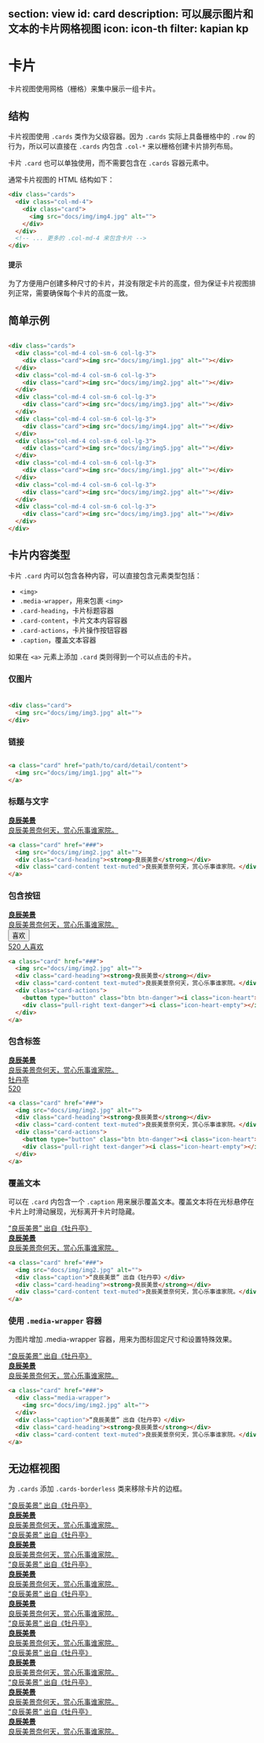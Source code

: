 ﻿section: view
id: card
description: 可以展示图片和文本的卡片网格视图
icon: icon-th
filter: kapian kp
---

# 卡片

卡片视图使用网格（栅格）来集中展示一组卡片。

<style>
.example-cards {padding-bottom: 0;}
.example-cards > .card {width: 300px; max-width: 100%; margin-bottom: 20px;}
.example-cards > .cards-condensed {margin-bottom: 20px}
</style>

## 结构

卡片视图使用 `.cards` 类作为父级容器。因为 `.cards` 实际上具备栅格中的 `.row` 的行为，所以可以直接在 `.cards` 内包含 `.col-*` 来以栅格创建卡片排列布局。

卡片 `.card` 也可以单独使用，而不需要包含在 `.cards` 容器元素中。

通常卡片视图的 HTML 结构如下：

```html
<div class="cards">
  <div class="col-md-4">
    <div class="card">
      <img src="docs/img/img4.jpg" alt="">
    </div>
  </div>
  <!-- ... 更多的 .col-md-4 来包含卡片 -->
</div>
```

<div class="alert alert-primary-inverse">
  <h4>提示</h4>
  <p>为了方便用户创建多种尺寸的卡片，并没有限定卡片的高度，但为保证卡片视图排列正常，需要确保每个卡片的高度一致。</p>
</div>

## 简单示例

<example class="example-cards">
  <div class="cards">
    <div class="col-md-4 col-sm-6 col-lg-3">
      <div class="card"><img src="docs/img/img1.jpg" alt=""></div>
    </div>
    <div class="col-md-4 col-sm-6 col-lg-3">
      <div class="card"><img src="docs/img/img2.jpg" alt=""></div>
    </div>
    <div class="col-md-4 col-sm-6 col-lg-3">
      <div class="card"><img src="docs/img/img3.jpg" alt=""></div>
    </div>
    <div class="col-md-4 col-sm-6 col-lg-3">
      <div class="card"><img src="docs/img/img4.jpg" alt=""></div>
    </div>
    <div class="col-md-4 col-sm-6 col-lg-3">
      <div class="card"><img src="docs/img/img5.jpg" alt=""></div>
    </div>
    <div class="col-md-4 col-sm-6 col-lg-3">
      <div class="card"><img src="docs/img/img1.jpg" alt=""></div>
    </div>
    <div class="col-md-4 col-sm-6 col-lg-3">
      <div class="card"><img src="docs/img/img2.jpg" alt=""></div>
    </div>
    <div class="col-md-4 col-sm-6 col-lg-3">
      <div class="card"><img src="docs/img/img3.jpg" alt=""></div>
    </div>
  </div>
</example>

```html
<div class="cards">
  <div class="col-md-4 col-sm-6 col-lg-3">
    <div class="card"><img src="docs/img/img1.jpg" alt=""></div>
  </div>
  <div class="col-md-4 col-sm-6 col-lg-3">
    <div class="card"><img src="docs/img/img2.jpg" alt=""></div>
  </div>
  <div class="col-md-4 col-sm-6 col-lg-3">
    <div class="card"><img src="docs/img/img3.jpg" alt=""></div>
  </div>
  <div class="col-md-4 col-sm-6 col-lg-3">
    <div class="card"><img src="docs/img/img4.jpg" alt=""></div>
  </div>
  <div class="col-md-4 col-sm-6 col-lg-3">
    <div class="card"><img src="docs/img/img5.jpg" alt=""></div>
  </div>
  <div class="col-md-4 col-sm-6 col-lg-3">
    <div class="card"><img src="docs/img/img1.jpg" alt=""></div>
  </div>
  <div class="col-md-4 col-sm-6 col-lg-3">
    <div class="card"><img src="docs/img/img2.jpg" alt=""></div>
  </div>
  <div class="col-md-4 col-sm-6 col-lg-3">
    <div class="card"><img src="docs/img/img3.jpg" alt=""></div>
  </div>
</div>
```

## 卡片内容类型

卡片 `.card` 内可以包含各种内容，可以直接包含元素类型包括：

 - `<img>`
 - `.media-wrapper`，用来包裹 `<img>`
 - `.card-heading`，卡片标题容器
 - `.card-content`，卡片文本内容容器
 - `.card-actions`，卡片操作按钮容器
 - `.caption`，覆盖文本容器

如果在 `<a>` 元素上添加 `.card` 类则得到一个可以点击的卡片。

### 仅图片

<example class="example-cards">
  <div class="card">
    <img src="docs/img/img3.jpg" alt="">
  </div>
</example>

```html
<div class="card">
  <img src="docs/img/img3.jpg" alt="">
</div>
```

### 链接

<example class="example-cards">
  <a class="card" href="###">
    <img src="docs/img/img1.jpg" alt="">
  </a>
</example>

```html
<a class="card" href="path/to/card/detail/content">
  <img src="docs/img/img1.jpg" alt="">
</a>
```

### 标题与文字

<example class="example-cards">
  <a class="card" href="###">
    <img src="docs/img/img2.jpg" alt="">
    <div class="card-heading"><strong>良辰美景</strong></div>
    <div class="card-content text-muted">良辰美景奈何天，赏心乐事谁家院。</div>
  </a>
</example>

```html
<a class="card" href="###">
  <img src="docs/img/img2.jpg" alt="">
  <div class="card-heading"><strong>良辰美景</strong></div>
  <div class="card-content text-muted">良辰美景奈何天，赏心乐事谁家院。</div>
</a>
```

### 包含按钮

<example class="example-cards">
  <a class="card" href="###">
    <img src="docs/img/img2.jpg" alt="">
    <div class="card-heading"><strong>良辰美景</strong></div>
    <div class="card-content text-muted">良辰美景奈何天，赏心乐事谁家院。</div>
    <div class="card-actions">
      <button type="button" class="btn btn-danger"><i class="icon-heart"></i> 喜欢</button>
      <div class="pull-right text-danger"><i class="icon-heart-empty"></i> 520 人喜欢</div>
    </div>
  </a>
</example>

```html
<a class="card" href="###">
  <img src="docs/img/img2.jpg" alt="">
  <div class="card-heading"><strong>良辰美景</strong></div>
  <div class="card-content text-muted">良辰美景奈何天，赏心乐事谁家院。</div>
  <div class="card-actions">
    <button type="button" class="btn btn-danger"><i class="icon-heart"></i> 喜欢</button>
    <div class="pull-right text-danger"><i class="icon-heart-empty"></i> 520 人喜欢</div>
  </div>
</a>
```

### 包含标签

<example class="example-cards">
  <a class="card" href="###">
    <img src="docs/img/img2.jpg" alt="">
    <div class="card-heading"><strong>良辰美景</strong></div>
    <div class="card-content text-muted">良辰美景奈何天，赏心乐事谁家院。</div>
    <div class="card-actions">
      <span class="label label-warning">牡丹亭</span>
      <div class="pull-right"><i class="icon-comments-alt"></i> 520</div>
    </div>
  </a>
</example>

```html
<a class="card" href="###">
  <img src="docs/img/img2.jpg" alt="">
  <div class="card-heading"><strong>良辰美景</strong></div>
  <div class="card-content text-muted">良辰美景奈何天，赏心乐事谁家院。</div>
  <div class="card-actions">
    <button type="button" class="btn btn-danger"><i class="icon-heart"></i> 喜欢</button>
    <div class="pull-right text-danger"><i class="icon-heart-empty"></i> 520 人喜欢</div>
  </div>
</a>
```

### 覆盖文本

可以在 `.card` 内包含一个 `.caption` 用来展示覆盖文本。覆盖文本将在光标悬停在卡片上时滑动展现，光标离开卡片时隐藏。

<example class="example-cards">
  <a class="card" href="###">
    <img src="docs/img/img2.jpg" alt="">
    <div class="caption">“良辰美景” 出自《牡丹亭》</div>
    <div class="card-heading"><strong>良辰美景</strong></div>
    <div class="card-content text-muted">良辰美景奈何天，赏心乐事谁家院。</div>
  </a>
</example>

```html
<a class="card" href="###">
  <img src="docs/img/img2.jpg" alt="">
  <div class="caption">“良辰美景” 出自《牡丹亭》</div>
  <div class="card-heading"><strong>良辰美景</strong></div>
  <div class="card-content text-muted">良辰美景奈何天，赏心乐事谁家院。</div>
</a>
```

### 使用 `.media-wrapper` 容器

为图片增加 .media-wrapper 容器，用来为图标固定尺寸和设置特殊效果。

<example class="example-cards">
  <a class="card" href="###">
    <div class="media-wrapper">
      <img src="docs/img/img2.jpg" alt="">
    </div>
    <div class="caption">“良辰美景” 出自《牡丹亭》</div>
    <div class="card-heading"><strong>良辰美景</strong></div>
    <div class="card-content text-muted">良辰美景奈何天，赏心乐事谁家院。</div>
  </a>
</example>

```html
<a class="card" href="###">
  <div class="media-wrapper">
    <img src="docs/img/img2.jpg" alt="">
  </div>
  <div class="caption">“良辰美景” 出自《牡丹亭》</div>
  <div class="card-heading"><strong>良辰美景</strong></div>
  <div class="card-content text-muted">良辰美景奈何天，赏心乐事谁家院。</div>
</a>
```

## 无边框视图

为 `.cards` 添加 `.cards-borderless` 类来移除卡片的边框。

<example class="example-cards">
  <div class="cards cards-borderless">
    <div class="col-md-4 col-sm-6 col-lg-3">
      <a class="card" href="###">
        <img src="docs/img/img2.jpg" alt="">
        <div class="caption">“良辰美景” 出自《牡丹亭》</div>
        <div class="card-heading"><strong>良辰美景</strong></div>
        <div class="card-content text-muted">良辰美景奈何天，赏心乐事谁家院。</div>
      </a>
    </div>
    <div class="col-md-4 col-sm-6 col-lg-3">
      <a class="card" href="###">
        <img src="docs/img/img1.jpg" alt="">
        <div class="caption">“良辰美景” 出自《牡丹亭》</div>
        <div class="card-heading"><strong>良辰美景</strong></div>
        <div class="card-content text-muted">良辰美景奈何天，赏心乐事谁家院。</div>
      </a>
    </div>
    <div class="col-md-4 col-sm-6 col-lg-3">
      <a class="card" href="###">
        <img src="docs/img/img5.jpg" alt="">
        <div class="caption">“良辰美景” 出自《牡丹亭》</div>
        <div class="card-heading"><strong>良辰美景</strong></div>
        <div class="card-content text-muted">良辰美景奈何天，赏心乐事谁家院。</div>
      </a>
    </div>
    <div class="col-md-4 col-sm-6 col-lg-3">
      <a class="card" href="###">
        <img src="docs/img/img4.jpg" alt="">
        <div class="caption">“良辰美景” 出自《牡丹亭》</div>
        <div class="card-heading"><strong>良辰美景</strong></div>
        <div class="card-content text-muted">良辰美景奈何天，赏心乐事谁家院。</div>
      </a>
    </div>
    <div class="col-md-4 col-sm-6 col-lg-3">
      <a class="card" href="###">
        <img src="docs/img/img3.jpg" alt="">
        <div class="caption">“良辰美景” 出自《牡丹亭》</div>
        <div class="card-heading"><strong>良辰美景</strong></div>
        <div class="card-content text-muted">良辰美景奈何天，赏心乐事谁家院。</div>
      </a>
    </div>
    <div class="col-md-4 col-sm-6 col-lg-3">
      <a class="card" href="###">
        <img src="docs/img/img2.jpg" alt="">
        <div class="caption">“良辰美景” 出自《牡丹亭》</div>
        <div class="card-heading"><strong>良辰美景</strong></div>
        <div class="card-content text-muted">良辰美景奈何天，赏心乐事谁家院。</div>
      </a>
    </div>
    <div class="col-md-4 col-sm-6 col-lg-3">
      <a class="card" href="###">
        <img src="docs/img/img1.jpg" alt="">
        <div class="caption">“良辰美景” 出自《牡丹亭》</div>
        <div class="card-heading"><strong>良辰美景</strong></div>
        <div class="card-content text-muted">良辰美景奈何天，赏心乐事谁家院。</div>
      </a>
    </div>
    <div class="col-md-4 col-sm-6 col-lg-3">
      <a class="card" href="###">
        <img src="docs/img/img5.jpg" alt="">
        <div class="caption">“良辰美景” 出自《牡丹亭》</div>
        <div class="card-heading"><strong>良辰美景</strong></div>
        <div class="card-content text-muted">良辰美景奈何天，赏心乐事谁家院。</div>
      </a>
    </div>
  </div>
</example>

<template class="pre-scrollable linenums"/>

```html
<div class="cards cards-borderless">
  <div class="col-md-4 col-sm-6 col-lg-3">
    <a class="card" href="###">
      <img src="docs/img/img2.jpg" alt="">
      <div class="caption">“良辰美景” 出自《牡丹亭》</div>
      <div class="card-heading"><strong>良辰美景</strong></div>
      <div class="card-content text-muted">良辰美景奈何天，赏心乐事谁家院。</div>
    </a>
  </div>
  <div class="col-md-4 col-sm-6 col-lg-3">
    <a class="card" href="###">
      <img src="docs/img/img1.jpg" alt="">
      <div class="caption">“良辰美景” 出自《牡丹亭》</div>
      <div class="card-heading"><strong>良辰美景</strong></div>
      <div class="card-content text-muted">良辰美景奈何天，赏心乐事谁家院。</div>
    </a>
  </div>
  <div class="col-md-4 col-sm-6 col-lg-3">
    <a class="card" href="###">
      <img src="docs/img/img5.jpg" alt="">
      <div class="caption">“良辰美景” 出自《牡丹亭》</div>
      <div class="card-heading"><strong>良辰美景</strong></div>
      <div class="card-content text-muted">良辰美景奈何天，赏心乐事谁家院。</div>
    </a>
  </div>
  <div class="col-md-4 col-sm-6 col-lg-3">
    <a class="card" href="###">
      <img src="docs/img/img4.jpg" alt="">
      <div class="caption">“良辰美景” 出自《牡丹亭》</div>
      <div class="card-heading"><strong>良辰美景</strong></div>
      <div class="card-content text-muted">良辰美景奈何天，赏心乐事谁家院。</div>
    </a>
  </div>
  <div class="col-md-4 col-sm-6 col-lg-3">
    <a class="card" href="###">
      <img src="docs/img/img3.jpg" alt="">
      <div class="caption">“良辰美景” 出自《牡丹亭》</div>
      <div class="card-heading"><strong>良辰美景</strong></div>
      <div class="card-content text-muted">良辰美景奈何天，赏心乐事谁家院。</div>
    </a>
  </div>
  <div class="col-md-4 col-sm-6 col-lg-3">
    <a class="card" href="###">
      <img src="docs/img/img2.jpg" alt="">
      <div class="caption">“良辰美景” 出自《牡丹亭》</div>
      <div class="card-heading"><strong>良辰美景</strong></div>
      <div class="card-content text-muted">良辰美景奈何天，赏心乐事谁家院。</div>
    </a>
  </div>
  <div class="col-md-4 col-sm-6 col-lg-3">
    <a class="card" href="###">
      <img src="docs/img/img1.jpg" alt="">
      <div class="caption">“良辰美景” 出自《牡丹亭》</div>
      <div class="card-heading"><strong>良辰美景</strong></div>
      <div class="card-content text-muted">良辰美景奈何天，赏心乐事谁家院。</div>
    </a>
  </div>
  <div class="col-md-4 col-sm-6 col-lg-3">
    <a class="card" href="###">
      <img src="docs/img/img5.jpg" alt="">
      <div class="caption">“良辰美景” 出自《牡丹亭》</div>
      <div class="card-heading"><strong>良辰美景</strong></div>
      <div class="card-content text-muted">良辰美景奈何天，赏心乐事谁家院。</div>
    </a>
  </div>
</div>
```

## 紧凑视图

为 `.cards` 添加 `.cards-condensed` 类可以得到更为紧凑的视图，卡片之间将没有间距。

<example class="example-cards">
  <div class="cards cards-condensed">
    <div class="col-md-4 col-sm-6 col-lg-3">
      <a class="card" href="###">
        <img src="docs/img/img2.jpg" alt="">
        <div class="caption">“良辰美景” 出自《牡丹亭》</div>
        <div class="card-heading"><strong>良辰美景</strong></div>
        <div class="card-content text-muted">良辰美景奈何天，赏心乐事谁家院。</div>
      </a>
    </div>
    <div class="col-md-4 col-sm-6 col-lg-3">
      <a class="card" href="###">
        <img src="docs/img/img1.jpg" alt="">
        <div class="caption">“良辰美景” 出自《牡丹亭》</div>
        <div class="card-heading"><strong>良辰美景</strong></div>
        <div class="card-content text-muted">良辰美景奈何天，赏心乐事谁家院。</div>
      </a>
    </div>
    <div class="col-md-4 col-sm-6 col-lg-3">
      <a class="card" href="###">
        <img src="docs/img/img5.jpg" alt="">
        <div class="caption">“良辰美景” 出自《牡丹亭》</div>
        <div class="card-heading"><strong>良辰美景</strong></div>
        <div class="card-content text-muted">良辰美景奈何天，赏心乐事谁家院。</div>
      </a>
    </div>
    <div class="col-md-4 col-sm-6 col-lg-3">
      <a class="card" href="###">
        <img src="docs/img/img4.jpg" alt="">
        <div class="caption">“良辰美景” 出自《牡丹亭》</div>
        <div class="card-heading"><strong>良辰美景</strong></div>
        <div class="card-content text-muted">良辰美景奈何天，赏心乐事谁家院。</div>
      </a>
    </div>
    <div class="col-md-4 col-sm-6 col-lg-3">
      <a class="card" href="###">
        <img src="docs/img/img3.jpg" alt="">
        <div class="caption">“良辰美景” 出自《牡丹亭》</div>
        <div class="card-heading"><strong>良辰美景</strong></div>
        <div class="card-content text-muted">良辰美景奈何天，赏心乐事谁家院。</div>
      </a>
    </div>
    <div class="col-md-4 col-sm-6 col-lg-3">
      <a class="card" href="###">
        <img src="docs/img/img2.jpg" alt="">
        <div class="caption">“良辰美景” 出自《牡丹亭》</div>
        <div class="card-heading"><strong>良辰美景</strong></div>
        <div class="card-content text-muted">良辰美景奈何天，赏心乐事谁家院。</div>
      </a>
    </div>
    <div class="col-md-4 col-sm-6 col-lg-3">
      <a class="card" href="###">
        <img src="docs/img/img1.jpg" alt="">
        <div class="caption">“良辰美景” 出自《牡丹亭》</div>
        <div class="card-heading"><strong>良辰美景</strong></div>
        <div class="card-content text-muted">良辰美景奈何天，赏心乐事谁家院。</div>
      </a>
    </div>
    <div class="col-md-4 col-sm-6 col-lg-3">
      <a class="card" href="###">
        <img src="docs/img/img5.jpg" alt="">
        <div class="caption">“良辰美景” 出自《牡丹亭》</div>
        <div class="card-heading"><strong>良辰美景</strong></div>
        <div class="card-content text-muted">良辰美景奈何天，赏心乐事谁家院。</div>
      </a>
    </div>
  </div>
</example>

<template class="pre-scrollable linenums"/>

```html
<div class="cards cards-condensed">
  <div class="col-md-4 col-sm-6 col-lg-3">
    <a class="card" href="###">
      <img src="docs/img/img2.jpg" alt="">
      <div class="caption">“良辰美景” 出自《牡丹亭》</div>
      <div class="card-heading"><strong>良辰美景</strong></div>
      <div class="card-content text-muted">良辰美景奈何天，赏心乐事谁家院。</div>
    </a>
  </div>
  <div class="col-md-4 col-sm-6 col-lg-3">
    <a class="card" href="###">
      <img src="docs/img/img1.jpg" alt="">
      <div class="caption">“良辰美景” 出自《牡丹亭》</div>
      <div class="card-heading"><strong>良辰美景</strong></div>
      <div class="card-content text-muted">良辰美景奈何天，赏心乐事谁家院。</div>
    </a>
  </div>
  <div class="col-md-4 col-sm-6 col-lg-3">
    <a class="card" href="###">
      <img src="docs/img/img5.jpg" alt="">
      <div class="caption">“良辰美景” 出自《牡丹亭》</div>
      <div class="card-heading"><strong>良辰美景</strong></div>
      <div class="card-content text-muted">良辰美景奈何天，赏心乐事谁家院。</div>
    </a>
  </div>
  <div class="col-md-4 col-sm-6 col-lg-3">
    <a class="card" href="###">
      <img src="docs/img/img4.jpg" alt="">
      <div class="caption">“良辰美景” 出自《牡丹亭》</div>
      <div class="card-heading"><strong>良辰美景</strong></div>
      <div class="card-content text-muted">良辰美景奈何天，赏心乐事谁家院。</div>
    </a>
  </div>
  <div class="col-md-4 col-sm-6 col-lg-3">
    <a class="card" href="###">
      <img src="docs/img/img3.jpg" alt="">
      <div class="caption">“良辰美景” 出自《牡丹亭》</div>
      <div class="card-heading"><strong>良辰美景</strong></div>
      <div class="card-content text-muted">良辰美景奈何天，赏心乐事谁家院。</div>
    </a>
  </div>
  <div class="col-md-4 col-sm-6 col-lg-3">
    <a class="card" href="###">
      <img src="docs/img/img2.jpg" alt="">
      <div class="caption">“良辰美景” 出自《牡丹亭》</div>
      <div class="card-heading"><strong>良辰美景</strong></div>
      <div class="card-content text-muted">良辰美景奈何天，赏心乐事谁家院。</div>
    </a>
  </div>
  <div class="col-md-4 col-sm-6 col-lg-3">
    <a class="card" href="###">
      <img src="docs/img/img1.jpg" alt="">
      <div class="caption">“良辰美景” 出自《牡丹亭》</div>
      <div class="card-heading"><strong>良辰美景</strong></div>
      <div class="card-content text-muted">良辰美景奈何天，赏心乐事谁家院。</div>
    </a>
  </div>
  <div class="col-md-4 col-sm-6 col-lg-3">
    <a class="card" href="###">
      <img src="docs/img/img5.jpg" alt="">
      <div class="caption">“良辰美景” 出自《牡丹亭》</div>
      <div class="card-heading"><strong>良辰美景</strong></div>
      <div class="card-content text-muted">良辰美景奈何天，赏心乐事谁家院。</div>
    </a>
  </div>
</div>
```

<div class="alert with-icon">
  <i class="icon-smile"></i>
  <div class="content">
    <p>非常感谢 <a class="alert-link" href="http://weibo.com/snowinfish" target="_blank">@snowinfish</a> 为本章节提供演示所用的全部图片。</p>
    <p class="margin-zero">图片仅供 ZUI 演示使用，未经作者授权，不得用作他用。</p>
  </div>
</div>
